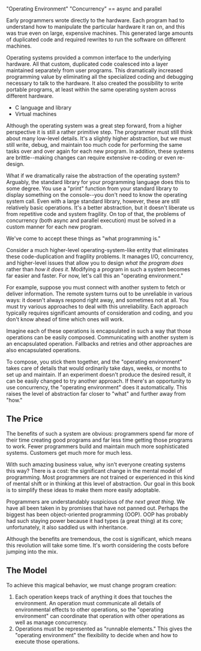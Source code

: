 "Operating Environment"
"Concurrency" == async and parallel

Early programmers wrote directly to the hardware. 
Each program had to understand how to manipulate the particular hardware it ran on, and this was true even on large, expensive machines.
This generated large amounts of duplicated code and required rewrites to run the software on different machines.

Operating systems provided a common interface to the underlying hardware.
All that custom, duplicated code coalesced into a layer maintained separately from user programs.
This dramatically increased programming value by eliminating all the specialized coding and debugging necessary to talk to the hardware.
It also created the possibility to write portable programs, at least within the same operating system across different hardware.

- C language and library
- Virtual machines

Although the operating system was a great step forward, from a higher perspective it is still a rather primitive step.
The programmer must still think about many low-level details.
It's a slightly higher abstraction, but we must still write, debug, and maintain too much code for performing the same tasks over and over again for each new program.
In addition, these systems are brittle--making changes can require extensive re-coding or even re-design.

What if we dramatically raise the abstraction of the operating system?
Arguably, the standard library for your programming language does this to some degree.
You use a "print" function from your standard library to display something on the console--you don't need to know the operating system call.
Even with a large standard library, however, these are still relatively basic operations.
It's a better abstraction, but it doesn't liberate us from repetitive code and system fragility.
On top of that, the problems of concurrency (both async and parallel execution) must be solved in a custom manner for each new program.

We've come to accept these things as "what programming is."

Consider a much higher-level operating-system-like entity that eliminates these code-duplication and fragility problems.
It manages I/O, concurrency, and higher-level issues that allow you to design *what the program does* rather than *how it does it*.
Modifying a program in such a system becomes far easier and faster.
For now, let's call this an "operating environment."

For example, suppose you must connect with another system to fetch or deliver information.
The remote system turns out to be unreliable in various ways: it doesn't always respond right away, and sometimes not at all.
You must try various approaches to deal with this unreliability.
Each approach typically requires significant amounts of consideration and coding, and you don't know ahead of time which ones will work.

Imagine each of these operations is encapsulated in such a way that those operations can be easily composed.
Communicating with another system is an encapsulated operation.
Fallbacks and retries and other approaches are also encapsulated operations.

To compose, you stick them together, and the "operating environment" takes care of details that would ordinarily take days, weeks, or months to set up and maintain.
If an experiment doesn't produce the desired result, it can be easily changed to try another approach.
If there's an opportunity to use concurrency, the "operating environment" does it automatically.
This raises the level of abstraction far closer to "what" and further away from "how."

## The Price

The benefits of such a system are obvious: programmers spend far more of their time creating good programs and far less time getting those programs to work.
Fewer programmers build and maintain much more sophisticated systems.
Customers get much more for much less.

With such amazing business value, why isn't everyone creating systems this way?
There is a cost: the significant change in the mental model of programming.
Most programmers are not trained or experienced in this kind of mental shift or in thinking at this level of abstraction.
Our goal in this book is to simplify these ideas to make them more easily adoptable.

Programmers are understandably suspicious of _the next great thing_.
We have all been taken in by promises that have not panned out.
Perhaps the biggest has been object-oriented programming (OOP).
OOP has probably had such staying power because it had types (a great thing) at its core; unfortunately, it also saddled us with inheritance.

Although the benefits are tremendous, the cost is significant, which means this revolution will take some time.
It's worth considering the costs before jumping into the mix.

## The Model

To achieve this magical behavior, we must change program creation:

1. Each operation keeps track of anything it does that touches the environment. An operation must communicate all details of environmental effects to other operations, so the "operating environment" can coordinate that operation with other operations as well as manage concurrency.
2. Operations must be represented as "runnable elements." This gives the "operating environment" the flexibility to decide when and how to execute those operations.
